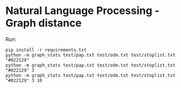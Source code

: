 Natural Language Processing - Graph distance
============

Run:
~~~
pip install -r requirements.txt
python -m graph_stats test/pap.txt test/odm.txt test/stoplist.txt "#022129"
python -m graph_stats test/pap.txt test/odm.txt test/stoplist.txt "#022129" 3
python -m graph_stats test/pap.txt test/odm.txt test/stoplist.txt "#022129" 3 10
~~~

